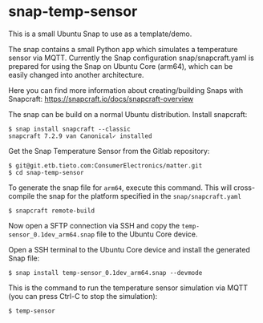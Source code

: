 # snap-temp-sensor

This is a small Ubuntu Snap to use as a template/demo.

The snap contains a small Python app which simulates a temperature sensor via MQTT. Currently the Snap configuration snap/snapcraft.yaml is prepared for using the Snap on Ubuntu Core (arm64), which can be easily changed into another architecture.

Here you can find more information about creating/building Snaps with Snapcraft: https://snapcraft.io/docs/snapcraft-overview

The snap can be build on a normal Ubuntu distribution. Install snapcraft:

```
$ snap install snapcraft --classic
snapcraft 7.2.9 van Canonical✓ installed
```

Get the Snap Temperature Sensor from the Gitlab repository:

```
$ git@git.etb.tieto.com:ConsumerElectronics/matter.git
$ cd snap-temp-sensor
```

To generate the snap file for `arm64`, execute this command. This will cross-compile the snap for the platform specified in the `snap/snapcraft.yaml`

```
$ snapcraft remote-build
```

Now open a SFTP connection via SSH and copy the `temp-sensor_0.1dev_arm64.snap` file to the Ubuntu Core device.

Open a SSH terminal to the Ubuntu Core device and install the generated Snap file:

```
$ snap install temp-sensor_0.1dev_arm64.snap --devmode
```

This is the command to run the temperature sensor simulation via MQTT (you can press Ctrl-C to stop the simulation):

```
$ temp-sensor
```
